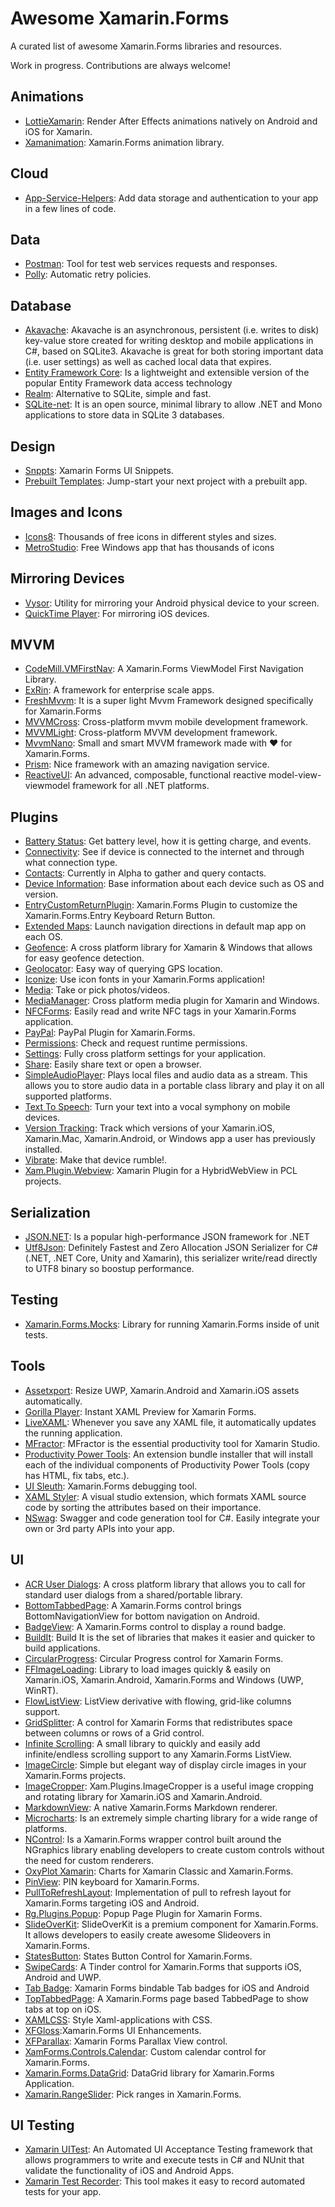 # Awesome Xamarin.Forms

A curated list of awesome Xamarin.Forms libraries and resources.

Work in progress. Contributions are always welcome! 

## Animations

- [LottieXamarin](https://github.com/matthewrdev/LottieXamarin): Render After Effects animations natively on Android and iOS for Xamarin.
- [Xamanimation](https://github.com/jsuarezruiz/Xamanimation): Xamarin.Forms animation library.


## Cloud

- [App-Service-Helpers](https://github.com/MikeCodesDotNet/App-Service-Helpers): Add data storage and authentication to your app in a few lines of code. 

## Data

- [Postman](https://www.getpostman.com): Tool for test web services requests and responses.
- [Polly](http://www.thepollyproject.org): Automatic retry policies.

## Database

- [Akavache](https://github.com/akavache/Akavache): Akavache is an asynchronous, persistent (i.e. writes to disk) key-value store created for writing desktop and mobile applications in C#, based on SQLite3. Akavache is great for both storing important data (i.e. user settings) as well as cached local data that expires.
- [Entity Framework Core](https://github.com/aspnet/EntityFrameworkCore): Is a lightweight and extensible version of the popular Entity Framework data access technology 
- [Realm](https://realm.io/docs/xamarin/latest/): Alternative to SQLite, simple and fast.
- [SQLite-net](https://github.com/praeclarum/sqlite-net): It is an open source, minimal library to allow .NET and Mono applications to store data in SQLite 3 databases.

## Design

- [Snppts](https://snppts.io): Xamarin Forms UI Snippets.
- [Prebuilt Templates](https://www.xamarin.com/prebuilt): Jump-start your next project with a prebuilt app.

## Images and Icons

- [Icons8](https://icons8.com): Thousands of free icons in different styles and sizes.
- [MetroStudio](https://www.syncfusion.com/downloads/metrostudio): Free Windows app that has thousands of icons

## Mirroring Devices

- [Vysor](http://vysor.io/): Utility for mirroring your Android physical device to your screen. 
- [QuickTime Player](https://medium.com/@patrickswong/how-to-mirror-your-iphone-with-a-lightning-cable-using-quicktime-in-os-x-yosemite-ace3f40ef483): For mirroring iOS devices.


## MVVM

- [CodeMill.VMFirstNav](https://github.com/codemillmatt/codemill.vmfirstnav): A Xamarin.Forms ViewModel First Navigation Library.
- [ExRin](https://exrin.net): A framework for enterprise scale apps.
- [FreshMvvm](https://github.com/rid00z/FreshMvvm): It is a super light Mvvm Framework designed specifically for Xamarin.Forms
- [MVVMCross](https://github.com/MvvmCross/MvvmCross): Cross-platform mvvm mobile development framework.
- [MVVMLight](http://www.mvvmlight.net): Cross-platform MVVM development framework.
- [MvvmNano](https://github.com/aspnetde/MvvmNano): Small and smart MVVM framework made with ❤ for Xamarin.Forms.
- [Prism](https://github.com/PrismLibrary/Prism): Nice framework with an amazing navigation service.
- [ReactiveUI](https://reactiveui.net): An advanced, composable, functional reactive model-view-viewmodel framework for all .NET platforms.

## Plugins

- [Battery Status](https://github.com/jamesmontemagno/BatteryPlugin): Get battery level, how it is getting charge, and events.
- [Connectivity](https://github.com/jamesmontemagno/ConnectivityPlugin): See if device is connected to the internet and through what connection type.
- [Contacts](https://github.com/jamesmontemagno/ContactsPlugin): Currently in Alpha to gather and query contacts.
- [Device Information](https://github.com/jamesmontemagno/DeviceInfoPlugin): Base information about each device such as OS and version.
- [EntryCustomReturnPlugin](https://github.com/brminnick/EntryCustomReturnPlugin): Xamarin.Forms Plugin to customize the Xamarin.Forms.Entry Keyboard Return Button.
- [Extended Maps](https://github.com/jamesmontemagno/LaunchMapsPlugin): Launch navigation directions in default map app on each OS.
- [Geofence](https://github.com/aritchie/geofences): A cross platform library for Xamarin & Windows that allows for easy geofence detection.
- [Geolocator](https://github.com/jamesmontemagno/GeolocatorPlugin): Easy way of querying GPS location.
- [Iconize](https://github.com/jsmarcus/Iconize): Use icon fonts in your Xamarin.Forms application!
- [Media](https://github.com/jamesmontemagno/MediaPlugin): Take or pick photos/videos.
- [MediaManager](https://github.com/martijn00/XamarinMediaManager): Cross platform media plugin for Xamarin and Windows.
- [NFCForms](https://github.com/poz1/NFCForms): Easily read and write NFC tags in your Xamarin.Forms application. 
- [PayPal](https://github.com/AlejandroRuiz/PayPal.Forms): PayPal Plugin for Xamarin.Forms.
- [Permissions](https://github.com/jamesmontemagno/PermissionsPlugin): Check and request runtime permissions.
- [Settings](https://github.com/jamesmontemagno/SettingsPlugin): Fully cross platform settings for your application.
- [Share](https://github.com/jguertl/SharePlugin): Easily share text or open a browser.
- [SimpleAudioPlayer](https://github.com/adrianstevens/Xamarin-Plugins/tree/master/SimpleAudioPlayer): Plays local files and audio data as a stream. This allows you to store audio data in a portable class library and play it on all supported platforms.
- [Text To Speech](https://github.com/jamesmontemagno/TextToSpeechPlugin): Turn your text into a vocal symphony on mobile devices.
- [Version Tracking](https://github.com/colbylwilliams/VersionTrackingPlugin): Track which versions of your Xamarin.iOS, Xamarin.Mac, Xamarin.Android, or Windows app a user has previously installed. 
- [Vibrate](https://github.com/jamesmontemagno/VibratePlugin): Make that device rumble!.
- [Xam.Plugin.Webview](https://github.com/SKLn-Rad/Xam.Plugin.Webview): Xamarin Plugin for a HybridWebView in PCL projects.

## Serialization

- [JSON.NET](https://github.com/JamesNK/Newtonsoft.Json): Is a popular high-performance JSON framework for .NET
- [Utf8Json](https://github.com/neuecc/Utf8Json): Definitely Fastest and Zero Allocation JSON Serializer for C#(.NET, .NET Core, Unity and Xamarin), this serializer write/read directly to UTF8 binary so boostup performance.


## Testing

- [Xamarin.Forms.Mocks](https://github.com/jonathanpeppers/Xamarin.Forms.Mocks): Library for running Xamarin.Forms inside of unit tests.


## Tools

- [Assetxport](https://github.com/aloisdeniel/Assetxport): Resize UWP, Xamarin.Android and Xamarin.iOS assets automatically. 
- [Gorilla Player](http://gorillaplayer.com): Instant XAML Preview for Xamarin Forms.
- [LiveXAML](http://www.livexaml.com): Whenever you save any XAML file, it automatically updates the running application. 
- [MFractor](http://www.mfractor.com): MFractor is the essential productivity tool for Xamarin Studio.
- [Productivity Power Tools](https://marketplace.visualstudio.com/items?itemName=VisualStudioProductTeam.ProductivityPowerPack2017): An extension bundle installer that will install each of the individual components of Productivity Power Tools (copy has HTML, fix tabs, etc.).
- [UI Sleuth](https://www.uisleuth.com/): Xamarin.Forms debugging tool.
- [XAML Styler](https://marketplace.visualstudio.com/items?itemName=TeamXavalon.XAMLStyler): A visual studio extension, which formats XAML source code by sorting the attributes based on their importance. 
- [NSwag](https://github.com/RSuter/NSwag): Swagger and code generation tool for C#. Easily integrate your own or 3rd party APIs into your app.


## UI

- [ACR User Dialogs](https://github.com/aritchie/userdialogs): A cross platform library that allows you to call for standard user dialogs from a shared/portable library.
- [BottomTabbedPage](https://github.com/NAXAM/bottomtabbedpage-xamarin-forms): A Xamarin.Forms control brings BottomNavigationView for bottom navigation on Android.
- [BadgeView](https://github.com/SuavePirate/BadgeView): A Xamarin.Forms control to display a round badge.
- [BuildIt](https://github.com/builttoroam/BuildIt): Build It is the set of libraries that makes it easier and quicker to build applications.
- [CircularProgress](https://github.com/billreiss/xamlnative/tree/master/XamarinForms/CircularProgress): Circular Progress control for Xamarin Forms.
- [FFImageLoading](https://github.com/luberda-molinet/FFImageLoading): Library to load images quickly & easily on Xamarin.iOS, Xamarin.Android, Xamarin.Forms and Windows (UWP, WinRT).
- [FlowListView](https://github.com/daniel-luberda/DLToolkit.Forms.Controls/tree/master/FlowListView): ListView derivative with flowing, grid-like columns support.
- [GridSplitter](https://github.com/andreinitescu/GridSplitterApp): A control for Xamarin Forms that redistributes space between columns or rows of a Grid control.
- [Infinite Scrolling](https://github.com/mattleibow/InfiniteScrolling): A small library to quickly and easily add infinite/endless scrolling support to any Xamarin.Forms ListView.
- [ImageCircle](https://github.com/jamesmontemagno/ImageCirclePlugin): Simple but elegant way of display circle images in your Xamarin.Forms projects.
- [ImageCropper](https://github.com/XAM-Consulting/Xam.Plugins.ImageCropper): Xam.Plugins.ImageCropper is a useful image cropping and rotating library for Xamarin.iOS and Xamarin.Android.
- [MarkdownView](https://github.com/aloisdeniel/MarkdownView): A native Xamarin.Forms Markdown renderer.
- [Microcharts](https://github.com/aloisdeniel/Microcharts): Is an extremely simple charting library for a wide range of platforms.
- [NControl](https://github.com/chrfalch/NControl): Is a Xamarin.Forms wrapper control built around the NGraphics library enabling developers to create custom controls without the need for custom renderers.
- [OxyPlot Xamarin](https://github.com/oxyplot/oxyplot-xamarin): Charts for Xamarin Classic and Xamarin.Forms.
- [PinView](https://github.com/lassana/XamarinFormsPinView): PIN keyboard for Xamarin.Forms.
- [PullToRefreshLayout](https://github.com/jamesmontemagno/Xamarin.Forms-PullToRefreshLayout): Implementation of pull to refresh layout for Xamarin.Forms targeting iOS and Android.
- [Rg.Plugins.Popup](https://github.com/rotorgames/Rg.Plugins.Popup): Popup Page Plugin for Xamarin Forms.
- [SlideOverKit](https://github.com/XAM-Consulting/SlideOverKit): SlideOverKit is a premium component for Xamarin.Forms. It allows developers to easily create awesome Slideovers in Xamarin.Forms. 
- [StatesButton](https://github.com/AlejandroRuiz/StatesButton): States Button Control for Xamarin.Forms.
- [SwipeCards](https://github.com/robinmanuelthiel/swipecards): A Tinder control for Xamarin.Forms that supports iOS, Android and UWP.
- [Tab Badge](https://github.com/xabre/xamarin-forms-tab-badge): Xamarin Forms bindable Tab badges for iOS and Android 
- [TopTabbedPage](https://github.com/NAXAM/toptabbedpage-xamarin-forms): A Xamarin.Forms page based TabbedPage to show tabs at top on iOS.
- [XAMLCSS](https://github.com/warappa/XamlCSS): Style Xaml-applications with CSS.
- [XFGloss](https://github.com/tbaggett/xfgloss):Xamarin.Forms UI Enhancements.
- [XFParallax](https://github.com/DevsDNA/XFParallax): Xamarin Forms Parallax View control.
- [XamForms.Controls.Calendar](https://github.com/rebeccaXam/XamForms.Controls.Calendar): Custom calendar control for Xamarin.Forms.
- [Xamarin.Forms.DataGrid](https://github.com/akgulebubekir/Xamarin.Forms.DataGrid): DataGrid library for Xamarin.Forms Application.
- [Xamarin.RangeSlider](https://github.com/halkar/xamarin-range-slider): Pick ranges in  Xamarin.Forms.

## UI Testing

- [Xamarin UITest](https://developer.xamarin.com/guides/testcloud/uitest/intro-to-uitest/): An Automated UI Acceptance Testing framework that allows programmers to write and execute tests in C# and NUnit that validate the functionality of iOS and Android Apps.
- [Xamarin Test Recorder](https://www.xamarin.com/test-cloud/recorder): This tool makes it easy to record automated tests for your app.
